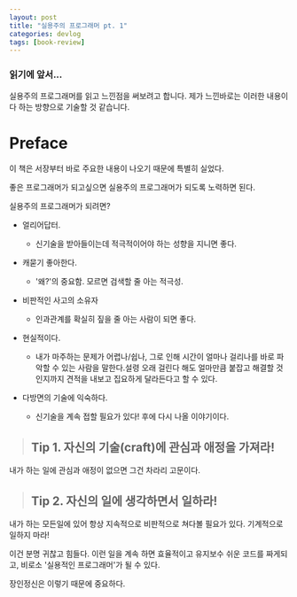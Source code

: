 ```yaml
---
layout: post
title: "실용주의 프로그래머 pt. 1"
categories: devlog
tags: [book-review]
---
```


### 읽기에 앞서...

실용주의 프로그래머를 읽고 느낀점을 써보려고 합니다. 제가 느낀바로는 이러한 내용이다 하는 방향으로 기술할 것 같습니다.

# Preface

이 책은 서장부터 바로 주요한 내용이 나오기 때문에 특별히 실었다.

좋은 프로그래머가 되고싶으면 실용주의 프로그래머가 되도록 노력하면 된다.

실용주의 프로그래머가 되려면?

* 얼리어답터. 
    * 신기술을 받아들이는데 적극적이어야 하는 성향을 지니면 좋다.

* 캐묻기 좋아한다.
    * '왜?'의 중요함. 모르면 검색할 줄 아는 적극성.

* 비판적인 사고의 소유자
    * 인과관계를 확실히 짚을 줄 아는 사람이 되면 좋다.

* 현실적이다.
    * 내가 마주하는 문제가 어렵나/쉽나, 그로 인해 시간이 얼마나 걸리나를 바로 파악할 수 있는 사람을 말한다.설령 오래 걸린다 해도 얼마만큼 붙잡고 해결할 것인지까지 견적을 내보고 집요하게 달라든다고 할 수 있다.

* 다방면의 기술에 익숙하다.
    * 신기술을 계속 접할 필요가 있다! 후에 다시 나올 이야기이다.


> ## Tip 1. 자신의 기술(craft)에 관심과 애정을 가져라!

내가 하는 일에 관심과 애정이 없으면 그건 차라리 고문이다.

> ## Tip 2. 자신의 일에 생각하면서 일하라!
내가 하는 모든일에 있어 항상 지속적으로 비판적으로 쳐다볼 필요가 있다. 기계적으로 일하지 마라!

이건 분명 귀찮고 힘들다. 이런 일을 계속 하면 효율적이고 유지보수 쉬운 코드를 짜게되고, 비로소 '실용적인 프로그래머'가 될 수 있다.

장인정신은 이렇기 때문에 중요하다.
